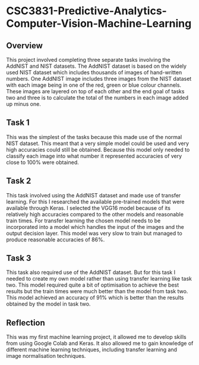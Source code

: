 # CSC3831-Predictive-Analytics-Computer-Vision-Machine-Learning
## Overview
This project involved completing three separate tasks involving the AddNIST and NIST datasets.
The AddNIST dataset is based on the widely used NIST dataset which includes thousands of images of hand-written numbers.
One AddNIST image includes three images from the NIST dataset with each image being in one of the red, green or blue colour channels.
These images are layered on top of each other and the end goal of tasks two and three is to calculate the total of the numbers in each image added up minus one.
## Task 1
This was the simplest of the tasks because this made use of the normal NIST dataset.
This meant that a very simple model could be used and very high accuracies could still be obtained.
Because this model only needed to classify each image into what number it represented accuracies of very close to 100% were obtained.
## Task 2
This task involved using the AddNIST dataset and made use of transfer learning.
For this I researched the available pre-trained models that were available through Keras.
I selected the VGG16 model because of its relatively high accuracies compared to the other models and reasonable train times.
For transfer learning the chosen model needs to be incorporated into a model which handles the input of the images and the output decision layer.
This model was very slow to train but managed to produce reasonable accuracies of 86%.
## Task 3
This task also required use of the AddNIST dataset.
But for this task I needed to create my own model rather than using transfer learning like task two.
This model required quite a bit of optimisation to achieve the best results but the train times were much better than the model from task two.
This model achieved an accuracy of 91% which is better than the results obtained by the model in task two.
## Reflection
This was my first machine learning project, it allowed me to develop skills from using Google Colab and Keras.
It also allowed me to gain knowledge of different machine learning techniques, including transfer learning and image normalisation techniques.
